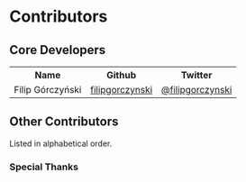 # Contributors

## Core Developers

<table>
  <tr>
    <th>Name</th>
    <th>Github</th>
    <th>Twitter</th>
  </tr>
  <tr>
    <td>Filip Górczyński</td>
    <td>
      <a href="https://github.com/filipgorczynski">filipgorczynski</a>
    </td>
    <td><a href="http://twitter.com/@filipgorczynski">@filipgorczynski</a></td>
  </tr>
</table>

## Other Contributors

Listed in alphabetical order.

### Special Thanks
